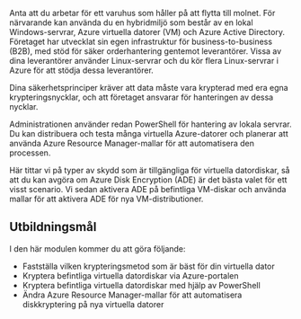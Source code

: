 Anta att du arbetar för ett varuhus som håller på att flytta till molnet. För närvarande kan använda du en hybridmiljö som består av en lokal Windows-servrar, Azure virtuella datorer (VM) och Azure Active Directory. Företaget har utvecklat sin egen infrastruktur för business-to-business (B2B), med stöd för säker orderhantering gentemot leverantörer. Vissa av dina leverantörer använder Linux-servrar och du kör flera Linux-servrar i Azure för att stödja dessa leverantörer.

Dina säkerhetsprinciper kräver att data måste vara krypterad med era egna krypteringsnycklar, och att företaget ansvarar för hanteringen av dessa nycklar.

Administrationen använder redan PowerShell för hantering av lokala servrar. Du kan distribuera och testa många virtuella Azure-datorer och planerar att använda Azure Resource Manager-mallar för att automatisera den processen.

Här tittar vi på typer av skydd som är tillgängliga för virtuella datordiskar, så att du kan avgöra om Azure Disk Encryption (ADE) är det bästa valet för ett visst scenario. Vi sedan aktivera ADE på befintliga VM-diskar och använda mallar för att aktivera ADE för nya VM-distributioner.


## <a name="learning-objectives"></a>Utbildningsmål

I den här modulen kommer du att göra följande:

- Fastställa vilken krypteringsmetod som är bäst för din virtuella dator
- Kryptera befintliga virtuella datordiskar via Azure-portalen
- Kryptera befintliga virtuella datordiskar med hjälp av PowerShell
- Ändra Azure Resource Manager-mallar för att automatisera diskkryptering på nya virtuella datorer
